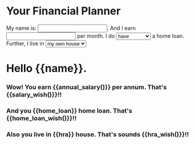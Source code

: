 <!DOCTYPE html>
<html lang="en" ng-app="planner">
  <head>
    <title> Financial Planner for Indians </title>
	<meta charset="UTF-8">
	<script src="http://ajax.googleapis.com/ajax/libs/angularjs/1.3.14/angular.min.js"></script>
    <script>
	var myapp = angular.module('planner', []);
	myapp.controller('plancontrol', function($scope) {
	  $scope.name = 'Saravanakumar'
	  $scope.monthly_salary = 60000;
	  $scope.home_loan = 'have';
	  $scope.hra = 'own';
	  $scope.annual_salary = function(){
	    return $scope.monthly_salary * 12;
	  };
	  $scope.salary_wish = function(){
	    if (($scope.annual_salary() < 500000)){
		  return "Good";
		}
		else if (($scope.annual_salary() > 500000 && $scope.annual_salary() < 1500000)){
		  return "Great";
		}
		else if (($scope.annual_salary() > 1500000)){
		  return "Fantastic";
		} 
		else{
	    return 'Nice';
		}
	  };
	  $scope.home_loan_wish = function(){
	    if(($scope.home_loan == 'have')){
		  return 'Okay';
		}
		else {
		  return 'Awesome';
		}
	  };
	  $scope.hra_wish = function(){
	    if(($scope.hra == 'own')){
		  return 'Nice';
		}
		else {
		  return 'Good';
		}
	  };
	});
	</script>
  </head>
  <body>
    <h1>Your Financial Planner</h1>
    <div ng-controller="plancontrol">
      <p>My name is: <input type="text" ng-model="name" ng-init="name='Saravanakumar'">. And I earn <input type="text" ng-model="monthly_salary" ng-init="monthly_salary='60000'"> per month. I do <select ng-model="home_loan" ng-init="home_loan='have'"> <option selected="selected" value="have">have</option> <option value="do not have">do not have</option></select> a home loan. Further, I live in <select ng-model="hra"> <option selected="selected" value="own" ng-init="hra='own'"> my own house</option> <option value="rented" ng-int="hra='rented'"> a rental house</option></select> </p>
      <h1>Hello {{name}}.</h1> 
	  <h3>Wow! You earn {{annual_salary()}} per annum. That's {{salary_wish()}}!!</h3>
	  <h3>And you {{home_loan}} home loan. That's {{home_loan_wish()}}!!</h3>
	  <h3>Also you live in {{hra}} house. That's sounds {{hra_wish()}}!!</h3>
    </div>	
  </body>
</html>
